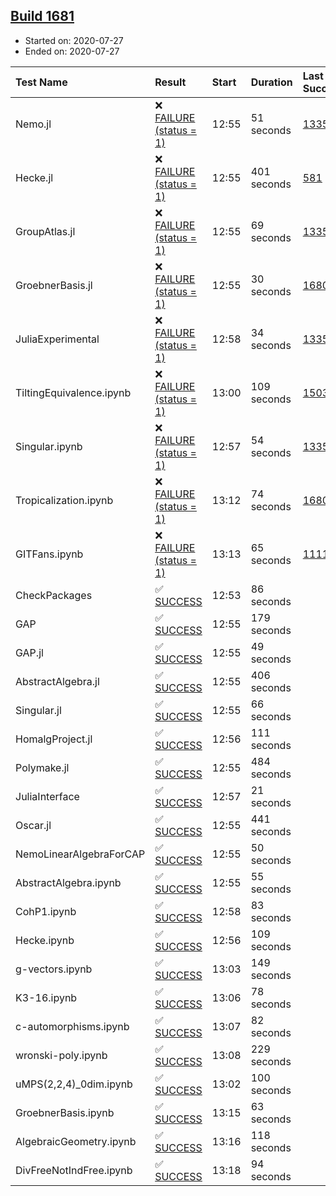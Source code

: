 ## [Build 1681](https://oscarci.mathematik.uni-kl.de/job/oscar-julia-1.4/1681/)

* Started on: 2020-07-27
* Ended on: 2020-07-27

| Test Name    | Result | Start | Duration | Last Success | First Failure |
|:-------------|:-------|:------|:---------|:-------------|:--------------|
| Nemo.jl | ❌ [FAILURE (status = 1)](https://oscarci.mathematik.uni-kl.de/job/oscar-julia-1.4/1681/artifact/logs/build-1681/Nemo.jl.log) | 12:55 | 51 seconds | [1335](https://oscarci.mathematik.uni-kl.de/job/oscar-julia-1.4/1335/) | [1336](https://oscarci.mathematik.uni-kl.de/job/oscar-julia-1.4/1336/) |
| Hecke.jl | ❌ [FAILURE (status = 1)](https://oscarci.mathematik.uni-kl.de/job/oscar-julia-1.4/1681/artifact/logs/build-1681/Hecke.jl.log) | 12:55 | 401 seconds | [581](https://oscarci.mathematik.uni-kl.de/job/oscar-julia-1.4/581/) | [582](https://oscarci.mathematik.uni-kl.de/job/oscar-julia-1.4/582/) |
| GroupAtlas.jl | ❌ [FAILURE (status = 1)](https://oscarci.mathematik.uni-kl.de/job/oscar-julia-1.4/1681/artifact/logs/build-1681/GroupAtlas.jl.log) | 12:55 | 69 seconds | [1335](https://oscarci.mathematik.uni-kl.de/job/oscar-julia-1.4/1335/) | [1336](https://oscarci.mathematik.uni-kl.de/job/oscar-julia-1.4/1336/) |
| GroebnerBasis.jl | ❌ [FAILURE (status = 1)](https://oscarci.mathematik.uni-kl.de/job/oscar-julia-1.4/1681/artifact/logs/build-1681/GroebnerBasis.jl.log) | 12:55 | 30 seconds | [1680](https://oscarci.mathematik.uni-kl.de/job/oscar-julia-1.4/1680/) | [1681](https://oscarci.mathematik.uni-kl.de/job/oscar-julia-1.4/1681/) |
| JuliaExperimental | ❌ [FAILURE (status = 1)](https://oscarci.mathematik.uni-kl.de/job/oscar-julia-1.4/1681/artifact/logs/build-1681/JuliaExperimental.log) | 12:58 | 34 seconds | [1335](https://oscarci.mathematik.uni-kl.de/job/oscar-julia-1.4/1335/) | [1336](https://oscarci.mathematik.uni-kl.de/job/oscar-julia-1.4/1336/) |
| TiltingEquivalence.ipynb | ❌ [FAILURE (status = 1)](https://oscarci.mathematik.uni-kl.de/job/oscar-julia-1.4/1681/artifact/logs/build-1681/TiltingEquivalence.ipynb.log) | 13:00 | 109 seconds | [1503](https://oscarci.mathematik.uni-kl.de/job/oscar-julia-1.4/1503/) | [1504](https://oscarci.mathematik.uni-kl.de/job/oscar-julia-1.4/1504/) |
| Singular.ipynb | ❌ [FAILURE (status = 1)](https://oscarci.mathematik.uni-kl.de/job/oscar-julia-1.4/1681/artifact/logs/build-1681/Singular.ipynb.log) | 12:57 | 54 seconds | [1335](https://oscarci.mathematik.uni-kl.de/job/oscar-julia-1.4/1335/) | [1336](https://oscarci.mathematik.uni-kl.de/job/oscar-julia-1.4/1336/) |
| Tropicalization.ipynb | ❌ [FAILURE (status = 1)](https://oscarci.mathematik.uni-kl.de/job/oscar-julia-1.4/1681/artifact/logs/build-1681/Tropicalization.ipynb.log) | 13:12 | 74 seconds | [1680](https://oscarci.mathematik.uni-kl.de/job/oscar-julia-1.4/1680/) | [1681](https://oscarci.mathematik.uni-kl.de/job/oscar-julia-1.4/1681/) |
| GITFans.ipynb | ❌ [FAILURE (status = 1)](https://oscarci.mathematik.uni-kl.de/job/oscar-julia-1.4/1681/artifact/logs/build-1681/GITFans.ipynb.log) | 13:13 | 65 seconds | [1111](https://oscarci.mathematik.uni-kl.de/job/oscar-julia-1.4/1111/) | [1112](https://oscarci.mathematik.uni-kl.de/job/oscar-julia-1.4/1112/) |
| CheckPackages | ✅ [SUCCESS](https://oscarci.mathematik.uni-kl.de/job/oscar-julia-1.4/1681/artifact/logs/build-1681/CheckPackages.log) | 12:53 | 86 seconds |  |  |
| GAP | ✅ [SUCCESS](https://oscarci.mathematik.uni-kl.de/job/oscar-julia-1.4/1681/artifact/logs/build-1681/GAP.log) | 12:55 | 179 seconds |  |  |
| GAP.jl | ✅ [SUCCESS](https://oscarci.mathematik.uni-kl.de/job/oscar-julia-1.4/1681/artifact/logs/build-1681/GAP.jl.log) | 12:55 | 49 seconds |  |  |
| AbstractAlgebra.jl | ✅ [SUCCESS](https://oscarci.mathematik.uni-kl.de/job/oscar-julia-1.4/1681/artifact/logs/build-1681/AbstractAlgebra.jl.log) | 12:55 | 406 seconds |  |  |
| Singular.jl | ✅ [SUCCESS](https://oscarci.mathematik.uni-kl.de/job/oscar-julia-1.4/1681/artifact/logs/build-1681/Singular.jl.log) | 12:55 | 66 seconds |  |  |
| HomalgProject.jl | ✅ [SUCCESS](https://oscarci.mathematik.uni-kl.de/job/oscar-julia-1.4/1681/artifact/logs/build-1681/HomalgProject.jl.log) | 12:56 | 111 seconds |  |  |
| Polymake.jl | ✅ [SUCCESS](https://oscarci.mathematik.uni-kl.de/job/oscar-julia-1.4/1681/artifact/logs/build-1681/Polymake.jl.log) | 12:55 | 484 seconds |  |  |
| JuliaInterface | ✅ [SUCCESS](https://oscarci.mathematik.uni-kl.de/job/oscar-julia-1.4/1681/artifact/logs/build-1681/JuliaInterface.log) | 12:57 | 21 seconds |  |  |
| Oscar.jl | ✅ [SUCCESS](https://oscarci.mathematik.uni-kl.de/job/oscar-julia-1.4/1681/artifact/logs/build-1681/Oscar.jl.log) | 12:55 | 441 seconds |  |  |
| NemoLinearAlgebraForCAP | ✅ [SUCCESS](https://oscarci.mathematik.uni-kl.de/job/oscar-julia-1.4/1681/artifact/logs/build-1681/NemoLinearAlgebraForCAP.log) | 12:55 | 50 seconds |  |  |
| AbstractAlgebra.ipynb | ✅ [SUCCESS](https://oscarci.mathematik.uni-kl.de/job/oscar-julia-1.4/1681/artifact/logs/build-1681/AbstractAlgebra.ipynb.log) | 12:55 | 55 seconds |  |  |
| CohP1.ipynb | ✅ [SUCCESS](https://oscarci.mathematik.uni-kl.de/job/oscar-julia-1.4/1681/artifact/logs/build-1681/CohP1.ipynb.log) | 12:58 | 83 seconds |  |  |
| Hecke.ipynb | ✅ [SUCCESS](https://oscarci.mathematik.uni-kl.de/job/oscar-julia-1.4/1681/artifact/logs/build-1681/Hecke.ipynb.log) | 12:56 | 109 seconds |  |  |
| g-vectors.ipynb | ✅ [SUCCESS](https://oscarci.mathematik.uni-kl.de/job/oscar-julia-1.4/1681/artifact/logs/build-1681/g-vectors.ipynb.log) | 13:03 | 149 seconds |  |  |
| K3-16.ipynb | ✅ [SUCCESS](https://oscarci.mathematik.uni-kl.de/job/oscar-julia-1.4/1681/artifact/logs/build-1681/K3-16.ipynb.log) | 13:06 | 78 seconds |  |  |
| c-automorphisms.ipynb | ✅ [SUCCESS](https://oscarci.mathematik.uni-kl.de/job/oscar-julia-1.4/1681/artifact/logs/build-1681/c-automorphisms.ipynb.log) | 13:07 | 82 seconds |  |  |
| wronski-poly.ipynb | ✅ [SUCCESS](https://oscarci.mathematik.uni-kl.de/job/oscar-julia-1.4/1681/artifact/logs/build-1681/wronski-poly.ipynb.log) | 13:08 | 229 seconds |  |  |
| uMPS(2,2,4)_0dim.ipynb | ✅ [SUCCESS](https://oscarci.mathematik.uni-kl.de/job/oscar-julia-1.4/1681/artifact/logs/build-1681/uMPS-2-2-4-_0dim.ipynb.log) | 13:02 | 100 seconds |  |  |
| GroebnerBasis.ipynb | ✅ [SUCCESS](https://oscarci.mathematik.uni-kl.de/job/oscar-julia-1.4/1681/artifact/logs/build-1681/GroebnerBasis.ipynb.log) | 13:15 | 63 seconds |  |  |
| AlgebraicGeometry.ipynb | ✅ [SUCCESS](https://oscarci.mathematik.uni-kl.de/job/oscar-julia-1.4/1681/artifact/logs/build-1681/AlgebraicGeometry.ipynb.log) | 13:16 | 118 seconds |  |  |
| DivFreeNotIndFree.ipynb | ✅ [SUCCESS](https://oscarci.mathematik.uni-kl.de/job/oscar-julia-1.4/1681/artifact/logs/build-1681/DivFreeNotIndFree.ipynb.log) | 13:18 | 94 seconds |  |  |

